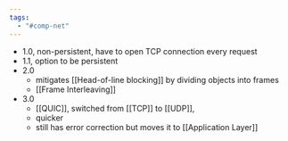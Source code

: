 ```yaml
---
tags:
  - "#comp-net"
---
```

- 1.0, non-persistent, have to open TCP connection every request
- 1.1, option to be persistent
- 2.0
	- mitigates [[Head-of-line blocking]] by dividing objects into frames
	- [[Frame Interleaving]]
- 3.0
	- [[QUIC]], switched from [[TCP]] to [[UDP]],
	- quicker
	- still has error correction but moves it to [[Application Layer]]